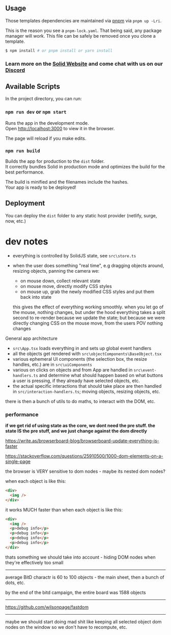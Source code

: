 ## Usage

Those templates dependencies are maintained via [pnpm](https://pnpm.io) via `pnpm up -Lri`.

This is the reason you see a `pnpm-lock.yaml`. That being said, any package manager will work. This file can be safely be removed once you clone a template.

```bash
$ npm install # or pnpm install or yarn install
```

### Learn more on the [Solid Website](https://solidjs.com) and come chat with us on our [Discord](https://discord.com/invite/solidjs)

## Available Scripts

In the project directory, you can run:

### `npm run dev` or `npm start`

Runs the app in the development mode.<br>
Open [http://localhost:3000](http://localhost:3000) to view it in the browser.

The page will reload if you make edits.<br>

### `npm run build`

Builds the app for production to the `dist` folder.<br>
It correctly bundles Solid in production mode and optimizes the build for the best performance.

The build is minified and the filenames include the hashes.<br>
Your app is ready to be deployed!

## Deployment

You can deploy the `dist` folder to any static host provider (netlify, surge, now, etc.)

# dev notes

- everything is controlled by SolidJS state, see `src\store.ts`
- when the user does something "real time", e.g dragging objects around, resizing objects, panning the camera we:

  - on mouse down, collect relevant state
  - on mouse move, directly modify CSS styles
  - on mouse up, grab the newly modified CSS styles and put them back into state

  this gives the effect of everything working smoothly. when you let go of the mouse, nothing changes, but under the hood everything takes a split second to re-render because we update the state; but because we were directly changing CSS on the mouse move, from the users POV nothing changes

General app architecture

- `src\App.tsx` loads everything in and sets up global event handlers
- all the objects get rendered with `src\objectComponents\BaseObject.tsx`
- various ephemeral UI components (the selection box, the resize handles, etc.) are in `src\uiComponents`
- various on clicks on objects and from App are handled in `src\event-handlers.ts` and determine what should happen based on what buttons a user is pressing, if they already have selected objects, etc.
- the actual specific interactions that should take place are then handled in `src/interaction-handlers.ts`; moving objects, resizing objects, etc.

there is then a bunch of utils to do maths, to interact with the DOM, etc.

### performance

**if we get rid of using state as the core, we dont need the pre stuff. the state IS the pre stuff, and we just change against the dom directly**

https://write.as/browserboard-blog/browserboard-update-everything-is-faster

https://stackoverflow.com/questions/25910500/1000-dom-elements-on-a-single-page

the browser is VERY sensitive to dom nodes - maybe its nested dom nodes?

when each object is like this:

```html
<div>
  <img />
</div>
```

it works MUCH faster than when each object is like this:

```html
<div>
  <img />
  <p>debug info</p>
  <p>debug info</p>
  <p>debug info</p>
  <p>debug info</p>
</div>
```

thats something we should take into account - hiding DOM nodes when
they're effectively too small

---

average BitD charactr is 60 to 100 objects - the main sheet, then a bunch of dots, etc.

by the end of the bitd campaign, the entire board was 1588 objects

---

https://github.com/wilsonpage/fastdom

---

maybe we should start doing mad shit like keeping all selected object dom nodes on the window so we don't have to recompute, etc.
